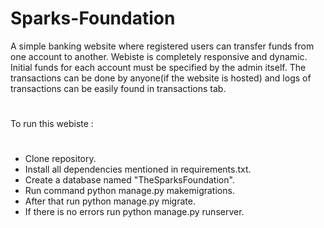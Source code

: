 # Sparks-Foundation


A simple banking website where registered users can transfer funds from one account to another. 
Webiste is completely responsive and dynamic. Initial funds for each account must be specified 
by the admin itself. The transactions can be done by anyone(if the website is hosted) and 
logs of transactions can be easily found in transactions tab.

# 

To run this webiste : 

#

<ul>
  <li>Clone repository.<br />
  <li>Install all dependencies mentioned in requirements.txt.<br /></li>
  <li>Create a database named "TheSparksFoundation".
  <li>Run command python manage.py makemigrations.<br /></li>
  <li>After that run python manage.py migrate.<br /></li>
  <li>If there is no errors run python manage.py runserver.<br /></li>
</ul>
